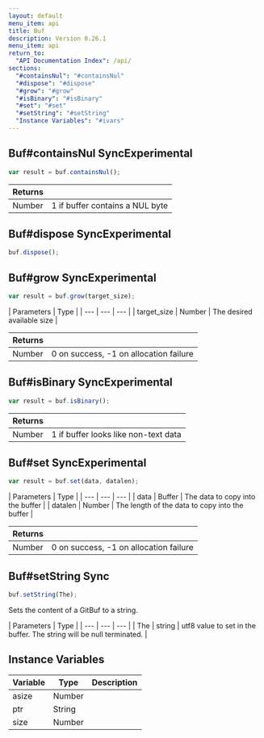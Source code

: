 ```yaml
---
layout: default
menu_item: api
title: Buf
description: Version 0.26.1
menu_item: api
return_to:
  "API Documentation Index": /api/
sections:
  "#containsNul": "#containsNul"
  "#dispose": "#dispose"
  "#grow": "#grow"
  "#isBinary": "#isBinary"
  "#set": "#set"
  "#setString": "#setString"
  "Instance Variables": "#ivars"
---
```


## <a name="containsNul"></a><span>Buf#</span>containsNul <span class="tags"><span class="sync">Sync</span><span class="experimental">Experimental</span></span>

```js
var result = buf.containsNul();
```

| Returns |  |
| --- | --- |
| Number |  1 if buffer contains a NUL byte |

## <a name="dispose"></a><span>Buf#</span>dispose <span class="tags"><span class="sync">Sync</span><span class="experimental">Experimental</span></span>

```js
buf.dispose();
```

## <a name="grow"></a><span>Buf#</span>grow <span class="tags"><span class="sync">Sync</span><span class="experimental">Experimental</span></span>

```js
var result = buf.grow(target_size);
```

| Parameters | Type |
| --- | --- | --- |
| target_size | Number | The desired available size |

| Returns |  |
| --- | --- |
| Number |  0 on success, -1 on allocation failure |

## <a name="isBinary"></a><span>Buf#</span>isBinary <span class="tags"><span class="sync">Sync</span><span class="experimental">Experimental</span></span>

```js
var result = buf.isBinary();
```

| Returns |  |
| --- | --- |
| Number |  1 if buffer looks like non-text data |

## <a name="set"></a><span>Buf#</span>set <span class="tags"><span class="sync">Sync</span><span class="experimental">Experimental</span></span>

```js
var result = buf.set(data, datalen);
```

| Parameters | Type |
| --- | --- | --- |
| data | Buffer | The data to copy into the buffer |
| datalen | Number | The length of the data to copy into the buffer |

| Returns |  |
| --- | --- |
| Number |  0 on success, -1 on allocation failure |

## <a name="setString"></a><span>Buf#</span>setString <span class="tags"><span class="sync">Sync</span></span>

```js
buf.setString(The);
```

Sets the content of a GitBuf to a string.

| Parameters | Type |
| --- | --- | --- |
| The | string | utf8 value to set in the buffer. The string will be null terminated. |

## <a name="ivars"></a>Instance Variables

| Variable | Type | Description |
| --- | --- | --- |
| <a name="asize"></a>asize | Number |  |
| <a name="ptr"></a>ptr | String |  |
| <a name="size"></a>size | Number |  |

